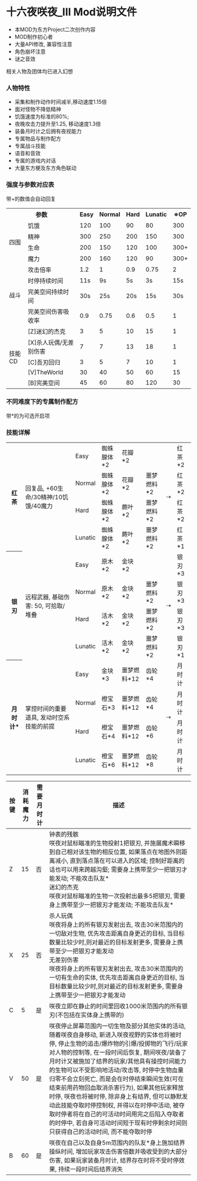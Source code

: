# 十六夜咲夜_III Mod说明文件

- 本MOD为东方Project二次创作内容
- MOD制作初心者
- 大量API修改, 兼容性注意
- 角色崩坏注意
- 谜之音效

相关人物及团体均已进入幻想

### 人物特性

- 采集和制作动作时间减半,移动速度1.15倍
- 面对怪物不降低精神
- 饥饿速度为标准的80%;
- 夜晚攻击力提升至1.25, 移动速度1.3倍
- 装备月时计之后拥有夜视能力
- 专属物品与制作配方
- 专属战斗技能
- 语音和音效
- 专属的游戏内对话
- 大量东方梗及东方角色联动

### 强度与参数对应表

带+的数值会自动回复

<table><col/><col/><col/><col/><col/><col/><col/><col/>
<tr><th colspan="2">参数</th><th>Easy</th><th>Normal</th><th>Hard</th><th>Lunatic</th><th>※OP</th></tr>
<tr><td rowspan="4">四围</td>
    <td>饥饿</td><td>120</td><td>100</td><td>90</td><td>80</td><td>300</td></tr>
<tr><td>精神</td><td>300</td><td>250</td><td>200</td><td>150</td><td>300</td></tr>
<tr><td>生命</td><td>200</td><td>150</td><td>120</td><td>100</td><td >300+</td></tr>
<tr><td>魔力</td><td>200</td><td>160</td><td>120</td><td>90</td><td>300+</td></tr>
<tr><td rowspan="4">战斗</td>
    <td>攻击倍率</td><td>1.2</td><td>1</td><td>0.9</td><td>0.75</td><td>2</td></tr>
<tr><td>时停持续时间</td><td>11s</td><td>9s</td><td>5s</td><td>3s</td><td>15s</td></tr>
<tr><td>完美空间持续时间</td><td>30s</td><td>25s</td><td>20s</td><td>15s</td><td>30s</td></tr>
<tr><td>完美空间伤害吸收率</td><td>0.9</td><td>0.75</td><td>0.6</td><td>0.5</td><td>1</td></tr>
<tr><td rowspan="5">技能CD</td>
    <td>[Z]迷幻的杰克</td><td>3</td><td>5</td><td>10</td><td>15</td><td>1</td></tr>
<tr><td>[X]杀人玩偶/无差别伤害</td><td>7</td><td>7</td><td>13</td><td>18</td><td>1</td></tr>
<tr><td>[C]吾刃回归</td><td>3</td><td>5</td><td>7</td><td>10</td><td>1</td></tr>
<tr><td>[V]TheWorld</td><td>30</td><td>40</td><td>50</td><td>60</td><td>15</td></tr>
<tr><td>[B]完美空间</td><td>45</td><td>60</td><td>80</td><td>120</td><td>30</td></tr>
</table>

### 不同难度下的专属制作配方

带*的为可选开启项

<table><col/><col/><col/><col/><col/><col/><col/><col/>
<tr><th rowspan="5">红茶</th><td rowspan="5">回复品, +60生命/30精神/10饥饿/40魔力</td></tr>
<tr><td>Easy</td><td>蜘蛛腺体*2</td><td>花瓣*2</td><td></td><td rowspan="4">⇢</td><td>红茶*2</td></tr>
<tr><td>Normal</td><td>蜘蛛腺体*2</td><td>花瓣*2</td><td>噩梦燃料*2</td><td>红茶*2</td></tr>
<tr><td>Hard</td><td>蜘蛛腺体*2</td><td>蕨叶*2</td><td>噩梦燃料*2</td><td>红茶*2</td></tr>
<tr><td>Lunatic</td><td>蜘蛛腺体*2</td><td>蕨叶*2</td><td>噩梦燃料*2</td><td>红茶*1</td></tr>
<tr><th rowspan="5">银刃</th><td rowspan="5">远程武器, 基础伤害: 50, 可拾取/堆叠</td></tr>
<tr><td>Easy</td><td>原木*2</td><td>金块*2</td><td></td><td rowspan="4">⇢</td><td>银刃*3</td></tr>
<tr><td>Normal</td><td>原木*2</td><td>金块*2</td><td>噩梦燃料*2</td><td>银刃*3</td></tr>
<tr><td>Hard</td><td>活木*2</td><td>金块*2</td><td>噩梦燃料*2</td><td>银刃*3</td></tr>
<tr><td>Lunatic</td><td>活木*2</td><td>金块*2</td><td>噩梦燃料*2</td><td>银刃*1</td></tr>
<tr><th rowspan="5">月时计*</th><td rowspan="5">掌控时间的重要道具, 发动时空系技能的前提</td></tr>
<tr><td>Easy</td><td>金块*3</td><td>噩梦燃料*12</td><td>齿轮*4</td><td rowspan="4">⇢</td><td>月时计</td></tr>
<tr><td>Normal</td><td>橙宝石*3</td><td>噩梦燃料*12</td><td>齿轮*4</td><td>月时计</td></tr>
<tr><td>Hard</td><td>橙宝石*4</td><td>噩梦燃料*12</td><td>齿轮*6</td><td>月时计</td></tr>
<tr><td>Lunatic</td><td>橙宝石*6</td><td>噩梦燃料*12</td><td>齿轮*8</td><td>月时计</td></tr>

### 技能详解

| 按键  | 消耗魔力 | 需要月时计 | 描述                                                                                                                                                                                                                                                                                                                                  |
| --- | ---- | ----- | ----------------------------------------------------------------------------------------------------------------------------------------------------------------------------------------------------------------------------------------------------------------------------------------------------------------------------------- |
| Z   | 15   | 否     | 钟表的残骸<br/> 咲夜对鼠标瞄准的生物投射1把银刃, 并施展魔术瞬移到自己相对该生物的相反位置, 如果落点在地图外则距离减小, 直到落点落在可以进入的区域; 控制好距离的话也可以用来跨越沟壑; 需要身上携带至少一把银刃才能发动; 不能攻击队友*<br/> 迷幻的杰克<br/> 咲夜对鼠标瞄准的生物一次投射出最多5把银刃, 需要身上携带至少一把银刃才能发动; 不能攻击队友*                                                                                                                                       |
| X   | 25   | 否     | 杀人玩偶<br/> 咲夜将身上的所有银刃发射出去, 攻击30米范围内的一切敌对生物, 优先攻击距离自身更近的目标, 当目标数量比较少时,则对最近的目标发射更多, 需要身上携带至少一把银刃才能发动<br/> 无差别伤害<br/> 咲夜将身上的所有银刃发射出去, 攻击30米范围内的一切有生命的实体, 优先攻击距离自身更近的目标, 当目标数量比较少时,则对最近的目标发射更多, 需要身上携带至少一把银刃才能发动                                                                                                                         |
| C   | 5    | 是     | 咲夜立即在静止的时间里回收1000米范围内的所有银刃(不包括在实体身上携带的)                                                                                                                                                                                                                                                                                             |
| V   | 50   | 是     | 咲夜停止屏幕范围内一切生物及部分其他实体的活动, 随着咲夜自身移动, 新进入咲夜视野的实体也将被时停, 停止生物的追击/爆炸物的引爆/投掷物的飞行/玩家对人物的控制等, 在一段时间后恢复, 期间咲夜/装备了月时计又被施加了结界的玩家/其他具有操控时间能力的生物可以不受影响地活动/攻击等, 时停中生物血量归零不会立刻死亡, 而是会在时停结束瞬间生效(可在结束前用药物回血取消杀害行为), 如果其他玩家释放时停, 咲夜也将被时停, 除非身上有结界, 但可以静默发动此技能夺取时停控制权, 并得以在时停中活动, 被夺取时停者将在自己的可活动时间用完之后陷入夺取者的时停中, 若自身可活动时间短于现有时停剩余时间则只获得自己的活动时间, 而不能夺取时停 |
| B   | 60   | 是     | 咲夜在自己以及自身5m范围内的队友*身上施加结界操纵时间, 增加玩家攻击伤害倍数并吸收受到的大部分伤害, 如果玩家装备月时计, 结界存在时将不受时停效果, 持续一段时间后结界消失                                                                                                                                                                                                                                           |